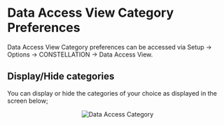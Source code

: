 # Data Access View Category Preferences

Data Access View Category preferences can be accessed via Setup -> Options -> CONSTELLATION
-> Data Access View.

## Display/Hide categories

You can display or hide the categories of your choice as displayed in the screen below;     

<div style="text-align: center">

<img src="../ext/docs/CoreDataAccessView/src/au/gov/asd/tac/constellation/views/dataaccess/resources/DataAccessCategory.png" alt="Data Access Category" />

</div>